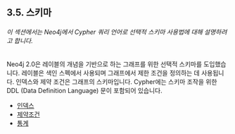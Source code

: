 ## 3.5. 스키마
###### 이 섹션에서는 Neo4j에서 Cypher 쿼리 언어로 선택적 스키마 사용법에 대해 설명하려고 합니다.

Neo4j 2.0은 레이블의 개념을 기반으로 하는 그래프를 위한 선택적 스키마를 도입했습니다. 레이블은 색인 스펙에서 사용되며 그래프에서 제한 조건을 정의하는 데 사용됩니다. 인덱스와 제약 조건은 그래프의 스키마입니다. Cypher에는 스키마 조작을 위한 DDL (Data Definition Language) 문이 포함되어 있습니다.

- [인덱스](./index.html)
- [제약조건](./constraints.html)
- [통계](./statistics.html)
